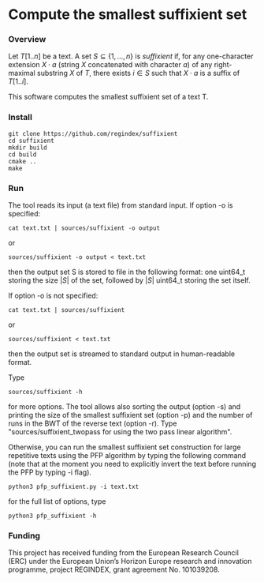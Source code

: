 # Compute the smallest suffixient set

### Overview

Let $T[1..n]$ be a text. A set $`S \subseteq \{1,\dots,n\}`$ is $suffixient$ if, for any one-character extension $X\cdot a$ (string $X$ concatenated with character $a$) of any right-maximal substring $X$ of $T$, there exists $i \in S$ such that $X\cdot a$ is a suffix of $T[1..i]$.

This software computes the smallest suffixient set of a text T.

### Install

~~~~
git clone https://github.com/regindex/suffixient
cd suffixient
mkdir build
cd build
cmake ..
make
~~~~

### Run

The tool reads its input (a text file) from standard input. If option -o is specified: 

~~~~
cat text.txt | sources/suffixient -o output
~~~~

or 

~~~~
sources/suffixient -o output < text.txt
~~~~

then the output set S is stored to file in the following format: one uint64_t storing the size $|S|$ of the set, followed by $|S|$ uint64_t storing the set itself. 

If option -o is not specified: 

~~~~
cat text.txt | sources/suffixient
~~~~

or

~~~~
sources/suffixient < text.txt
~~~~

then the output set is streamed to standard output in human-readable format.

Type

~~~~
sources/suffixient -h
~~~~

for more options. The tool allows also sorting the output (option -s) and printing the size of the smallest suffixient set (option -p) and the number of runs in the BWT of the reverse text (option -r). Type "sources/suffixient_twopass for using the two pass linear algorithm".

Otherwise, you can run the smallest suffixient set construction for large repetitive texts using the PFP algorithm by typing the following command (note that at the moment you need to explicitly invert the text before running the PFP by typing -i flag).

~~~~
python3 pfp_suffixient.py -i text.txt
~~~~

for the full list of options, type

~~~~
python3 pfp_suffixient -h
~~~~

### Funding

This project has received funding from the European Research Council (ERC) under the European Union’s Horizon Europe research and innovation programme, project REGINDEX, grant agreement No. 101039208.
